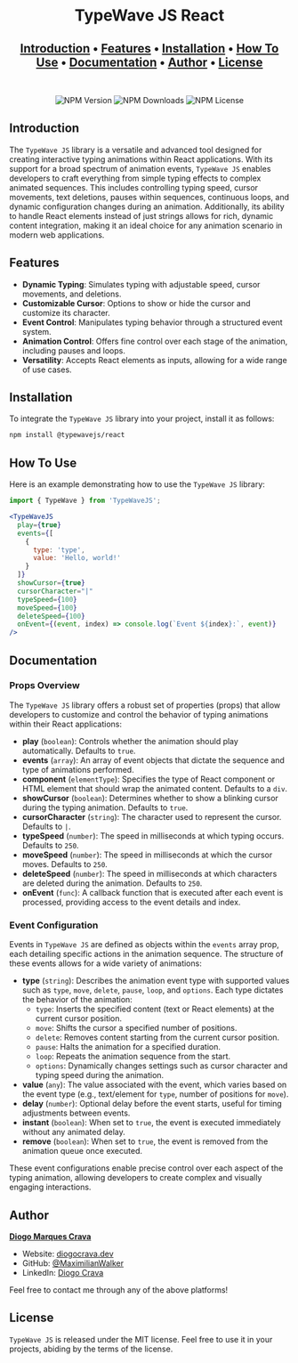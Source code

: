 
<h1 align="center">
  TypeWave JS React
</h1>

<h2 align="center" style="padding-bottom: 30px">
  <a href="#introduction">Introduction</a> •
  <a href="#features">Features</a> •
  <a href="#installation">Installation</a> •
  <a href="#how-to-use">How To Use</a> •
  <a href="#documentation">Documentation</a> •
  <a href="#author">Author</a> •
  <a href="#license">License</a>
</h2>

<p align="center">
  <img alt="NPM Version" src="https://img.shields.io/npm/v/%40typewavejs%2Freact?style=for-the-badge">
  <img alt="NPM Downloads" src="https://img.shields.io/npm/dm/%40typewavejs%2Freact?style=for-the-badge">
  <img alt="NPM License" src="https://img.shields.io/npm/l/%40typewavejs%2Freact?style=for-the-badge">
</p>

## Introduction

The `TypeWave JS` library is a versatile and advanced tool designed for creating interactive typing animations within React applications. With its support for a broad spectrum of animation events, `TypeWave JS` enables developers to craft everything from simple typing effects to complex animated sequences. This includes controlling typing speed, cursor movements, text deletions, pauses within sequences, continuous loops, and dynamic configuration changes during an animation. Additionally, its ability to handle React elements instead of just strings allows for rich, dynamic content integration, making it an ideal choice for any animation scenario in modern web applications. 

## Features

- **Dynamic Typing**: Simulates typing with adjustable speed, cursor movements, and deletions.
- **Customizable Cursor**: Options to show or hide the cursor and customize its character.
- **Event Control**: Manipulates typing behavior through a structured event system.
- **Animation Control**: Offers fine control over each stage of the animation, including pauses and loops.
- **Versatility**: Accepts React elements as inputs, allowing for a wide range of use cases.

## Installation

To integrate the `TypeWave JS` library into your project, install it as follows:

```bash
npm install @typewavejs/react
```

## How To Use

Here is an example demonstrating how to use the `TypeWave JS` library:

```jsx
import { TypeWave } from 'TypeWaveJS';

<TypeWaveJS
  play={true}
  events={[
    {
      type: 'type', 
      value: 'Hello, world!'
    }
  ]}
  showCursor={true}
  cursorCharacter="|"
  typeSpeed={100}
  moveSpeed={100}
  deleteSpeed={100}
  onEvent={(event, index) => console.log(`Event ${index}:`, event)}
/>
```

## Documentation

### Props Overview

The `TypeWave JS` library offers a robust set of properties (props) that allow developers to customize and control the behavior of typing animations within their React applications:

- **play** (`boolean`): Controls whether the animation should play automatically. Defaults to `true`.
- **events** (`array`): An array of event objects that dictate the sequence and type of animations performed.
- **component** (`elementType`): Specifies the type of React component or HTML element that should wrap the animated content. Defaults to a `div`.
- **showCursor** (`boolean`): Determines whether to show a blinking cursor during the typing animation. Defaults to `true`.
- **cursorCharacter** (`string`): The character used to represent the cursor. Defaults to `|`.
- **typeSpeed** (`number`): The speed in milliseconds at which typing occurs. Defaults to `250`.
- **moveSpeed** (`number`): The speed in milliseconds at which the cursor moves. Defaults to `250`.
- **deleteSpeed** (`number`): The speed in milliseconds at which characters are deleted during the animation. Defaults to `250`.
- **onEvent** (`func`): A callback function that is executed after each event is processed, providing access to the event details and index.

### Event Configuration

Events in `TypeWave JS` are defined as objects within the `events` array prop, each detailing specific actions in the animation sequence. The structure of these events allows for a wide variety of animations:

- **type** (`string`): Describes the animation event type with supported values such as `type`, `move`, `delete`, `pause`, `loop`, and `options`. Each type dictates the behavior of the animation:
  - `type`: Inserts the specified content (text or React elements) at the current cursor position.
  - `move`: Shifts the cursor a specified number of positions.
  - `delete`: Removes content starting from the current cursor position.
  - `pause`: Halts the animation for a specified duration.
  - `loop`: Repeats the animation sequence from the start.
  - `options`: Dynamically changes settings such as cursor character and typing speed during the animation.
- **value** (`any`): The value associated with the event, which varies based on the event type (e.g., text/element for `type`, number of positions for `move`).
- **delay** (`number`): Optional delay before the event starts, useful for timing adjustments between events.
- **instant** (`boolean`): When set to `true`, the event is executed immediately without any animated delay.
- **remove** (`boolean`): When set to `true`, the event is removed from the animation queue once executed.

These event configurations enable precise control over each aspect of the typing animation, allowing developers to create complex and visually engaging interactions.

## Author
**[Diogo Marques Crava](https://diogocrava.dev)**

- Website: [diogocrava.dev](https://diogocrava.dev)
- GitHub: [@MaximilianWalker](https://github.com/MaximilianWalker)
- LinkedIn: [Diogo Crava](https://www.linkedin.com/in/diogo-crava/)

Feel free to contact me through any of the above platforms!

## License

`TypeWave JS` is released under the MIT license. Feel free to use it in your projects, abiding by the terms of the license.
